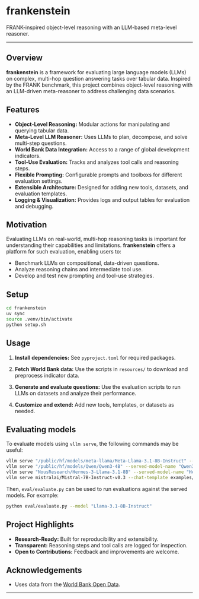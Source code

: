 # frankenstein

FRANK-inspired object-level reasoning with an LLM-based meta-level reasoner.

---

## Overview

**frankenstein** is a framework for evaluating large language models (LLMs) on complex, multi-hop question answering tasks over tabular data. Inspired by the FRANK benchmark, this project combines object-level reasoning with an LLM-driven meta-reasoner to address challenging data scenarios.

## Features

- **Object-Level Reasoning:** Modular actions for manipulating and querying tabular data.
- **Meta-Level LLM Reasoner:** Uses LLMs to plan, decompose, and solve multi-step questions.
- **World Bank Data Integration:** Access to a range of global development indicators.
- **Tool-Use Evaluation:** Tracks and analyzes tool calls and reasoning steps.
- **Flexible Prompting:** Configurable prompts and toolboxs for different evaluation settings.
- **Extensible Architecture:** Designed for adding new tools, datasets, and evaluation templates.
- **Logging & Visualization:** Provides logs and output tables for evaluation and debugging.

## Motivation

Evaluating LLMs on real-world, multi-hop reasoning tasks is important for understanding their capabilities and limitations. **frankenstein** offers a platform for such evaluation, enabling users to:

- Benchmark LLMs on compositional, data-driven questions.
- Analyze reasoning chains and intermediate tool use.
- Develop and test new prompting and tool-use strategies.

## Setup
```bash
cd frankenstein
uv sync
source .venv/bin/activate
python setup.sh
```

## Usage

1. **Install dependencies:**
   See `pyproject.toml` for required packages.

2. **Fetch World Bank data:**
   Use the scripts in `resources/` to download and preprocess indicator data.

3. **Generate and evaluate questions:**
   Use the evaluation scripts to run LLMs on datasets and analyze their performance.

4. **Customize and extend:**
   Add new tools, templates, or datasets as needed.

## Evaluating models
To evaluate models using `vllm serve`, the following commands may be useful:
```bash
vllm serve "/public/hf/models/meta-llama/Meta-Llama-3.1-8B-Instruct" --served-model-name "Llama-3.1-8B-Instruct" --tool-call-parser "llama3_json" --enable-auto-tool-choice
vllm serve "/public/hf/models/Qwen/Qwen3-4B" --served-model-name "Qwen3-4B" --tool-call-parser "hermes" --enable-auto-tool-choice
vllm serve "NousResearch/Hermes-3-Llama-3.1-8B" --served-model-name "Hermes-3-Llama-3.1-8B" --tool-call-parser "hermes" --enable-auto-tool-choice
vllm serve mistralai/Mistral-7B-Instruct-v0.3 --chat-template examples/tool_chat_template_mistral.jinja --enable-auto-tool-choice --tool-call-parser mistral
```
Then, `eval/evaluate.py` can be used to run evaluations against the served models. For example:
```bash
python eval/evaluate.py --model "Llama-3.1-8B-Instruct"
```

## Project Highlights

- **Research-Ready:** Built for reproducibility and extensibility.
- **Transparent:** Reasoning steps and tool calls are logged for inspection.
- **Open to Contributions:** Feedback and improvements are welcome.

## Acknowledgements

- Uses data from the [World Bank Open Data](https://data.worldbank.org/).

---
